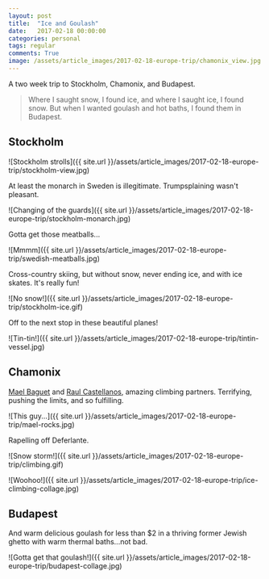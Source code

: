 ```yaml
---
layout: post
title:  "Ice and Goulash"
date:   2017-02-18 00:00:00
categories: personal
tags: regular
comments: True
image: /assets/article_images/2017-02-18-europe-trip/chamonix_view.jpg
---
```


A two week trip to Stockholm, Chamonix, and Budapest. 

> Where I saught snow, I found ice, and where I saught ice, I found snow. But when I wanted goulash and hot baths, I found them in Budapest.


## Stockholm

![Stockholm strolls]({{ site.url }}/assets/article_images/2017-02-18-europe-trip/stockholm-view.jpg)

At least the monarch in Sweden is illegitimate. Trumpsplaining wasn't pleasant.

![Changing of the guards]({{ site.url }}/assets/article_images/2017-02-18-europe-trip/stockholm-monarch.jpg)


Gotta get those meatballs...

![Mmmm]({{ site.url }}/assets/article_images/2017-02-18-europe-trip/swedish-meatballs.jpg)


Cross-country skiing, but without snow, never ending ice, and with ice skates. It's really fun!

![No snow!]({{ site.url }}/assets/article_images/2017-02-18-europe-trip/stockholm-ice.gif)

Off to the next stop in these beautiful planes!

![Tin-tin!]({{ site.url }}/assets/article_images/2017-02-18-europe-trip/tintin-vessel.jpg)

## Chamonix

[Mael Baguet][mael] and [Raul Castellanos][raul], amazing climbing partners. Terrifying, pushing the limits, and so fulfilling.


![This guy...]({{ site.url }}/assets/article_images/2017-02-18-europe-trip/mael-rocks.jpg)

Rapelling off Deferlante.

![Snow storm!]({{ site.url }}/assets/article_images/2017-02-18-europe-trip/climbing.gif)

![Woohoo!]({{ site.url }}/assets/article_images/2017-02-18-europe-trip/ice-climbing-collage.jpg)


## Budapest

And warm delicious goulash for less than $2 in a thriving former Jewish ghetto with warm thermal baths...not bad.

![Gotta get that goulash!]({{ site.url }}/assets/article_images/2017-02-18-europe-trip/budapest-collage.jpg)


[mael]: https://www.instagram.com/maelbaguet
[raul]: https://www.instagram.com/rcastellmx/
